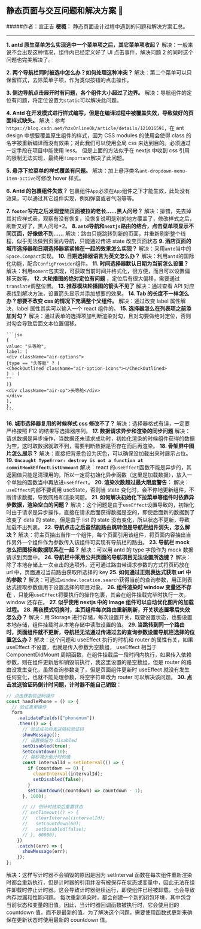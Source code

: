## 静态页面与交互问题和解决方案 🤝

#####作者：宣正吉
**梗概：** 静态页面设计过程中遇到的问题和解决方案汇总。

---

**1. antd 原生菜单怎么实现选中一个菜单项之后，其它菜单项收起？**
解决：一般来说不会出现这种情况，组件内已经定义好了 UI 点击事件，解决问题 2 的同时这个问题也完美解决了。

**2. 两个导航栏同时被选中怎么办？如何处理这种冲突？**
解决：第二个菜单可以只保留样式，去除菜单子项，作为类似按钮的点击操作。

**3. 侧边导航点击展开时有问题，各个组件大小超过了边界。**
解决：导航组件的定位有问题，将定位设置为`static`可以解决此问题。

**4. Antd 在开发模式进行样式编写，但是在编译过程中被覆盖失效，导致做好的页面样式缺失。**
解决：参考`https://blog.csdn.net/hzxOnlineOk/article/details/121016591`，在 ant design 中想要覆盖原生组件的样式，因为 CSS modules 的使用会使得 class 的名字被重新编译而没有效果；对此我们可以使用全局 css 来达到目的。必须通过一定手段在项目中能使用 less。
但是上面的方法似乎在 nextjs 中收到 css 引用的限制无法实现，最终用`!important`解决了此问题。

**5. 悬浮下拉菜单的样式覆盖有问题。**
解决：加上悬浮类名`ant-dropdown-menu-item-active`可修改 hover 样式。

**6. Antd 的包裹组件失效？** 包裹组件`App`必须在`App`组件之下才能生效，此处没有效果，可以通过其它组件实现，例如弹窗或者气泡等等。

**7. `footer`写完之后发现登陆页面被拉的老长……黑人问号？**
解决：排错，先去掉其对应样式表，观察有没有恢复，没恢复说明是别的地方覆盖了，修改样式之后，刷新又好了，黑人问号\*2。
**8. `antd`导航和`nextjs`路由的结合，点击菜单项显示不同页面，好像做不到……**
解决：路由只能跳转到新的页面，并重新刷新整个线程，似乎无法做到页面内导航，只能通过传递 state 改变页面状态
**9. 酒店页面的城市选择器和日期选择器紧紧挨在一起的效果怎么实现？**
解决：采用`antd`当中的`Space.Compact`实现。
**10. 日期选择器语言为英文怎么办？**
解决：利用`antd`的国际化功能，配合`ConfigProvider`组件。
**11. 时间选择器默认日期为当前怎么设置？**
解决：利用`moment`包实现，可获取当前时间并格式化，很方便，而且可以设置偏移天数等。
**12. 大轮播图的绝对定位有问题** ，定位后有很大偏移，需要通过`translate`调整位置。
**13. 推荐模块轮播图的箭头不见了**
解决：通过查看 API 对应表找到解决方法，设置箭头显示并添加想要的效果。
**14. Tab 的长度不一样怎么办？想要不改变 css 的情况下充满整个父组件。**
解决：通过改变 label 属性解决，label 属性其实可以输入一个 react 组件的。
**15. 选择器怎么在列表项之前添加对勾？**
解决：通过表单的选择项加判断渲染对勾，且对勾要做绝对定位，否则对勾会导致后面文本位置偏移。

    ```jsx
    {
    value: "头等舱",
    label: (
    <div className="air-options">
    {type == "头等舱" ? (
    <CheckOutlined className="air-option-icons"></CheckOutlined>
    ) : (
    ""
    )}
    <div className="air-op">头等舱</div>
    </div>
    ),
    },
    ```

**16. 城市选择器复用的时候样式 css 修改不了？**
解决：选择器格式有误，一定要严格按照 F12 的结果写选择器序列。
**17. 数据请求异步和渲染的同步问题**
解决：请求数据是异步操作，当数据还未请求成功时，初始化渲染的时候组件获得的数据为空，这时取数据就取不到，需要判断数据是否存在而后再渲染。
**18. 骨架屏中图片怎么展示？**
解决：直接把背景色设为灰色，可以确保没加载出来时展示占位。
**19. `Uncaught TypeError: destroy is not a function at commitHookEffectListUnmount`**
解决：react 的`useEffect`函数不能是异步的，其返回值只能是清理用的，所以一定将初始化异步函数（这里是加载数据），放入一个单独的函数当中再放进`useEffect`。
**20. 渲染次数超过最大限度警告：**
解决：`useEffect`内部不要调用 useState，否则当 state 变化时，会不停地更新组件，不断请求数据，导致网络和渲染问题。
**21. 如何解决初始化下拉菜单等组件时依靠异步数据，渲染空白的问题？**
解决：这个问题是由于`useEffect`设置导致的，初始化时由于请求是异步操作，直接在请求后面获得数据是空的，即使后面新的数据到了改变了 data 的 state，但是由于 list 的 state 没有变化，所以状态不更新，导致加载不出列表。
**22. 导航点击之后虽然能路由跳转但是导航栏组件消失，怎么解决？**
解决：将主页抽出当作一个组件，每个页面引用该组件，将页面内容抽出当作另外一个组件作为参数传入该组件可实现有导航栏的路由。
**23. 导航栏 mock 怎么把图标和数据联系在一起？**
解决：可以用 antd 的 type 字段作为 mock 数据请求到页面中。
**24. 导航栏中采用公共页面的导航项目无法设置所选键？**
解决：除了本地存储上一次点击的选项外，还可通过路由带请求参数的方式将页码放在 url 中，页面通过当前路由获取所选择的 key
**25. 如何通过正则表达式获取 url 中的参数？**
解决：可通过`window.location.search`获得当前的查询参数，用正则表达式提取参数值用于设置选择的项目对象。
**26. 组件渲染时 window 变量还不存在** ，只能用`useEffect`将要执行的操作包裹，其会在组件挂载完毕时执行一次，window
还存在。
**27. 似乎使用 nextjs 中的 Image 组件可以自动优化图片的加载过程。**
**28. 黑夜模式切换时，主页组件每次路由重新刷新，开关状态置零后失效怎么办？**
解决：用 Storage 进行存储，每次设置开关，既要设置状态，也要设置本地存储，组件挂载时从本地存储中读取设置的值。
**29. 当跳转到同一个路由时，页面组件就不更新，导航栏无法通过传递过去的查询参数设置导航栏选择的位置怎么办？**
解决：这个问题和 useEffect 执行的时机和 router 的属性有关，如果 useEffect 不设置，也就是传入参数为空数组， useEffect 相当于 ComponentDidMount 周期函数，在组件挂载后一段时间内执行，如果传入依赖参数，则在组件更新后和销毁前执行，我这里设置的是空数组，但是 router 的路由没发生变化，虽然查询参数变了，但是页面组件更新时 useEffect 就没有发生任何变化，也就不能处理参数，将空字符串改为 router 可以解决该问题。
**30. 点击发送验证码倒计时问题，计时器不能自己销毁：**

```js
// 点击获取验证码操作
const handlePhone = () => {
  // 验证表单操作
  form
    .validateFields(["phonenum"])
    .then(() => {
      // 验证成功后发送随机验证码
      showMessage();
      // 设置按钮为 disabled
      setDisabled(true);
      setCountdown(10);
      // 每秒减少倒计时的值
      const intervalId = setInterval(() => {
        if (countdown == 0) {
          clearInterval(intervalId);
          setDisabled(false);
        }
        setCountdown((countdown) => countdown - 1);
      }, 1000);

      // // 倒计时结束后重置状态
      // setTimeout(() => {
      //   clearInterval(intervalId);
      //   setCountdown(60);
      //   setDisabled(false);
      // }, 60000);
    })
    .catch((err) => {
      showMessage(err);
    });
};
```

解决：这样写计时器不会销毁的原因是因为 setInterval 函数在每次组件重新渲染时都会重新执行，但是计时器的引用并没有被保存在状态或变量中，因此无法在组件卸载时停止计时器。这会导致计时器继续运行，即使组件已经被卸载，也会导致内存泄漏和性能问题。
每次重新渲染时，都会创建一个新的闭包环境，其中包含当前状态和变量的旧值。因此，当计时器回调函数被执行时，它会使用旧的 countdown 值，而不是最新的值。为了解决这个问题，需要使用函数式更新来确保在更新状态时使用最新的 countdown 值。
